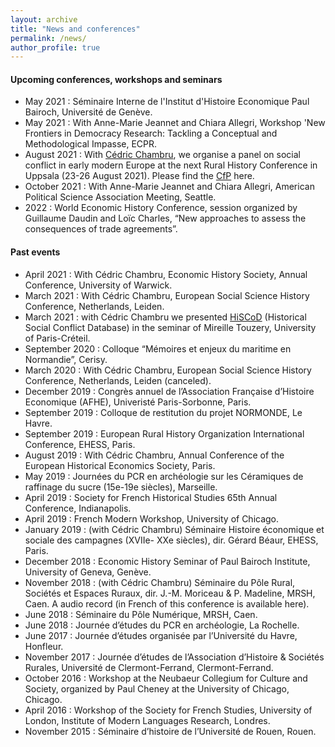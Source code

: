 ```yaml
---
layout: archive
title: "News and conferences"
permalink: /news/
author_profile: true
---
```


#### Upcoming conferences, workshops and seminars

 *  May 2021 : Séminaire Interne de l'Institut d'Histoire Economique Paul Bairoch, Université de Genève.
 *  May 2021 : With Anne-Marie Jeannet and Chiara Allegri, Workshop 'New Frontiers in Democracy Research: Tackling a Conceptual and Methodological Impasse, ECPR. 
 *  August 2021 : With [Cédric Chambru](https://cedricchambru.github.io/), we organise a panel on social conflict in early modern Europe at the next Rural History Conference in Uppsala (23-26 August 2021). Please find the [CfP](https://cedricchambru.github.io/files/eurho_2021_cfp.pdf) here.
 *  October 2021 : With Anne-Marie Jeannet and Chiara Allegri, American Political Science Association Meeting, Seattle. 
 *  2022 : World Economic History Conference, session organized by Guillaume Daudin and Loïc Charles, “New approaches to assess the consequences of trade agreements”.

#### Past events

*  April 2021 : With Cédric Chambru, Economic History Society, Annual Conference, University of Warwick. 
*  March 2021 : With Cédric Chambru, European Social Science History Conference, Netherlands, Leiden. 
*  March 2021 : with Cédric Chambru we presented [HiSCoD](https://www.unicaen.fr/hiscod/pages/index.html) (Historical Social Conflict Database) in the seminar of Mireille Touzery, University of Paris-Créteil. 
*  September 2020 : Colloque “Mémoires et enjeux du maritime en Normandie”, Cerisy.
*  March 2020 : With Cédric Chambru, European Social Science History Conference, Netherlands, Leiden (canceled).
*  December 2019 : Congrès annuel de l’Association Française d’Histoire Economique (AFHE), Univeristé Paris-Sorbonne, Paris.
*  September 2019 : Colloque de restitution du projet NORMONDE, Le Havre.
*  September 2019 : European Rural History Organization International Conference, EHESS, Paris.
*  August 2019 : With Cédric Chambru, Annual Conference of the European Historical Economics Society, Paris.
*  May 2019 : Journées du PCR en archéologie sur les Céramiques de raffinage du sucre (15e-19e siècles), Marseille.
*  April 2019 : Society for French Historical Studies 65th Annual Conference, Indianapolis.
*  April 2019 : French Modern Workshop, University of Chicago.
*  January 2019 : (with Cédric Chambru) Séminaire Histoire économique et sociale des campagnes (XVIIe- XXe siècles), dir. Gérard Béaur, EHESS, Paris.
*  December 2018 : Economic History Seminar of Paul Bairoch Institute, University of Geneva, Genève.
*  November 2018 : (with Cédric Chambru) Séminaire du Pôle Rural, Sociétés et Espaces Ruraux, dir. J.-M. Moriceau & P. Madeline, MRSH, Caen. A audio record (in French of this conference is available here).
*  June 2018 : Séminaire du Pôle Numérique, MRSH, Caen.
*  June 2018 : Journée d’études du PCR en archéologie, La Rochelle.
*  June 2017 : Journée d’études organisée par l’Université du Havre, Honfleur.
*  November 2017 : Journée d’études de l’Association d’Histoire & Sociétés Rurales, Université de Clermont-Ferrand, Clermont-Ferrand.
*  October 2016 : Workshop at the Neubaeur Collegium for Culture and Society, organized by Paul Cheney at the University of Chicago, Chicago.
*  April 2016 : Workshop of the Society for French Studies, University of London, Institute of Modern Languages Research, Londres.
*  November 2015 : Séminaire d’histoire de l’Université de Rouen, Rouen.
